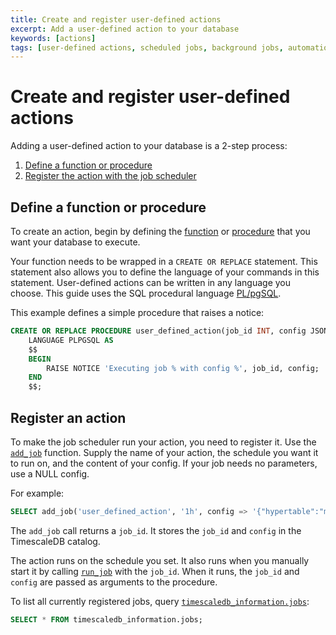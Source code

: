 ```yaml
---
title: Create and register user-defined actions
excerpt: Add a user-defined action to your database
keywords: [actions]
tags: [user-defined actions, scheduled jobs, background jobs, automation framework]
---
```


# Create and register user-defined actions

Adding a user-defined action to your database is a 2-step process:

1.  [Define a function or procedure](#define-a-function-or-procedure)
1.  [Register the action with the job scheduler](#register-an-action)

## Define a function or procedure

To create an action, begin by defining the
[function][postgres-createfunction] or
[procedure][postgres-createprocedure] that you want your database to execute.

Your function needs to be wrapped in a `CREATE OR REPLACE` statement. This
statement also allows you to define the language of your commands in this
statement. User-defined actions can be written in any language you choose. This
guide uses the SQL procedural language [PL/pgSQL][plpgsql].

This example defines a simple procedure that raises a notice:

```sql
CREATE OR REPLACE PROCEDURE user_defined_action(job_id INT, config JSONB)
    LANGUAGE PLPGSQL AS
    $$
    BEGIN
        RAISE NOTICE 'Executing job % with config %', job_id, config;
    END
    $$;
```

## Register an action

To make the job scheduler run your action, you need to register it. Use the
[`add_job`][api-add_job] function. Supply the name of your action, the schedule
you want it to run on, and the content of your config. If your job needs no
parameters, use a NULL config.

For example:

```sql
SELECT add_job('user_defined_action', '1h', config => '{"hypertable":"metrics"}');
```

The `add_job` call returns a `job_id`. It stores the `job_id` and `config` in
the TimescaleDB catalog.

The action runs on the schedule you set. It also runs when you manually start it
by calling [`run_job`][api-run_job] with the `job_id`. When it runs, the
`job_id` and `config` are passed as arguments to the procedure.

To list all currently registered jobs, query
[`timescaledb_information.jobs`][api-timescaledb_information-jobs]:

```sql
SELECT * FROM timescaledb_information.jobs;
```

[api-add_job]: /api/:currentVersion:/actions/add_job
[api-run_job]: /api/:currentVersion:/actions/run_job
[api-timescaledb_information-jobs]: /api/:currentVersion:/informational-views/jobs/
[postgres-createfunction]: https://www.postgresql.org/docs/current/xfunc.html
[postgres-createprocedure]: https://www.postgresql.org/docs/current/xproc.html
[plpgsql]: https://www.postgresql.org/docs/current/plpgsql-overview.html
